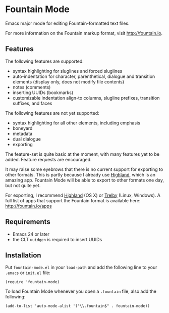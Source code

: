 Fountain Mode
=============

Emacs major mode for editing Fountain-formatted text files.

For more information on the Fountain markup format, visit
<http://fountain.io>.

Features
--------

The following features are supported:

- syntax highlighting for sluglines and forced sluglines
- auto-indentation for character, parenthetical, dialogue and
  transition elements (display only, does not modify file contents)
- notes (comments)
- inserting UUIDs (bookmarks)
- customizable indentation align-to columns, slugline prefixes,
  transition suffixes, and faces

The following features are not yet supported:

- syntax highlighting for all other elements, including emphasis
- boneyard
- metadata
- dual dialogue
- exporting

The feature-set is quite basic at the moment, with many features yet
to be added. Feature requests are encouraged.

It may raise some eyebrows that there is no current support for
exporting to other formats. This is partly because I already use
[Highland][], which is an amazing app. Fountain Mode will be able to
export to other formats one day, but not quite yet.

For exporting, I recommend [Highland][] (OS X) or [Trelby][] (Linux,
Windows). A full list of apps that support the Fountain format is
available here: <http://fountain.io/apps>

[Highland]: http://www.quoteunquoteapps.com/highland/ "Highland"
[Trelby]: http://www.trelby.org "Trelby"

Requirements
------------

- Emacs 24 or later
- the CLT `uuidgen` is required to insert UUIDs

Installation
------------

Put `fountain-mode.el` in your `load-path` and add the following line
to your `.emacs` or `init.el` file:

    (require 'fountain-mode)

To load Fountain Mode whenever you open a `.fountain` file, also add
the following:

    (add-to-list 'auto-mode-alist '("\\.fountain$" . fountain-mode))

[MELPA]: http://melpa.milkbox.net "MELPA"
